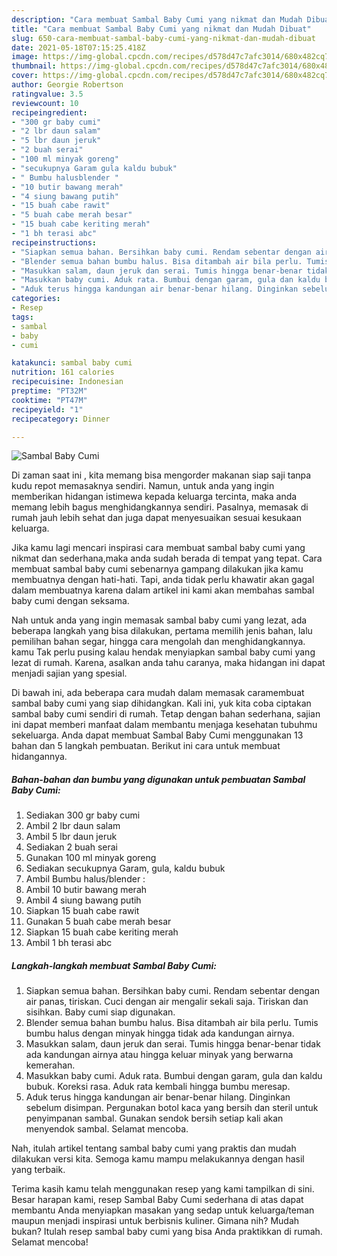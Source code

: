 ```yaml
---
description: "Cara membuat Sambal Baby Cumi yang nikmat dan Mudah Dibuat"
title: "Cara membuat Sambal Baby Cumi yang nikmat dan Mudah Dibuat"
slug: 650-cara-membuat-sambal-baby-cumi-yang-nikmat-dan-mudah-dibuat
date: 2021-05-18T07:15:25.418Z
image: https://img-global.cpcdn.com/recipes/d578d47c7afc3014/680x482cq70/sambal-baby-cumi-foto-resep-utama.jpg
thumbnail: https://img-global.cpcdn.com/recipes/d578d47c7afc3014/680x482cq70/sambal-baby-cumi-foto-resep-utama.jpg
cover: https://img-global.cpcdn.com/recipes/d578d47c7afc3014/680x482cq70/sambal-baby-cumi-foto-resep-utama.jpg
author: Georgie Robertson
ratingvalue: 3.5
reviewcount: 10
recipeingredient:
- "300 gr baby cumi"
- "2 lbr daun salam"
- "5 lbr daun jeruk"
- "2 buah serai"
- "100 ml minyak goreng"
- "secukupnya Garam gula kaldu bubuk"
- " Bumbu halusblender "
- "10 butir bawang merah"
- "4 siung bawang putih"
- "15 buah cabe rawit"
- "5 buah cabe merah besar"
- "15 buah cabe keriting merah"
- "1 bh terasi abc"
recipeinstructions:
- "Siapkan semua bahan. Bersihkan baby cumi. Rendam sebentar dengan air panas, tiriskan. Cuci dengan air mengalir sekali saja. Tiriskan dan sisihkan. Baby cumi siap digunakan."
- "Blender semua bahan bumbu halus. Bisa ditambah air bila perlu. Tumis bumbu halus dengan minyak hingga tidak ada kandungan airnya."
- "Masukkan salam, daun jeruk dan serai. Tumis hingga benar-benar tidak ada kandungan airnya atau hingga keluar minyak yang berwarna kemerahan."
- "Masukkan baby cumi. Aduk rata. Bumbui dengan garam, gula dan kaldu bubuk. Koreksi rasa. Aduk rata kembali hingga bumbu meresap."
- "Aduk terus hingga kandungan air benar-benar hilang. Dinginkan sebelum disimpan. Pergunakan botol kaca yang bersih dan steril untuk penyimpanan sambal. Gunakan sendok bersih setiap kali akan menyendok sambal. Selamat mencoba."
categories:
- Resep
tags:
- sambal
- baby
- cumi

katakunci: sambal baby cumi 
nutrition: 161 calories
recipecuisine: Indonesian
preptime: "PT32M"
cooktime: "PT47M"
recipeyield: "1"
recipecategory: Dinner

---
```



![Sambal Baby Cumi](https://img-global.cpcdn.com/recipes/d578d47c7afc3014/680x482cq70/sambal-baby-cumi-foto-resep-utama.jpg)

Di zaman  saat ini , kita memang bisa mengorder makanan siap saji tanpa kudu repot memasaknya sendiri. Namun, untuk anda yang ingin memberikan hidangan istimewa kepada keluarga tercinta, maka anda memang lebih bagus menghidangkannya sendiri. Pasalnya, memasak di rumah jauh lebih sehat dan juga dapat menyesuaikan sesuai kesukaan keluarga.

Jika kamu lagi mencari inspirasi cara membuat sambal baby cumi yang nikmat dan sederhana,maka anda sudah berada di tempat yang tepat. Cara membuat sambal baby cumi  sebenarnya gampang dilakukan jika kamu membuatnya dengan hati-hati. Tapi, anda tidak perlu khawatir akan gagal dalam membuatnya 
karena dalam artikel ini kami akan membahas sambal baby cumi dengan seksama.  



Nah untuk anda yang ingin memasak sambal baby cumi yang lezat, ada beberapa langkah yang bisa dilakukan, pertama memilih jenis bahan, lalu pemilihan bahan segar, hingga cara mengolah dan menghidangkannya. kamu Tak perlu pusing kalau hendak menyiapkan sambal baby cumi yang lezat di rumah. Karena, asalkan anda  tahu caranya, maka hidangan ini dapat menjadi sajian yang spesial.

Di bawah ini, ada beberapa cara mudah dalam memasak caramembuat sambal baby cumi yang siap dihidangkan. Kali ini, yuk kita coba ciptakan sambal baby cumi sendiri di rumah. Tetap dengan bahan sederhana, sajian ini dapat memberi manfaat dalam membantu menjaga kesehatan tubuhmu sekeluarga. Anda dapat membuat Sambal Baby Cumi menggunakan 13 bahan dan 5 langkah pembuatan. Berikut ini cara untuk membuat hidangannya.

<!--inarticleads1-->

##### Bahan-bahan dan bumbu yang digunakan untuk pembuatan Sambal Baby Cumi:

1. Sediakan 300 gr baby cumi
1. Ambil 2 lbr daun salam
1. Ambil 5 lbr daun jeruk
1. Sediakan 2 buah serai
1. Gunakan 100 ml minyak goreng
1. Sediakan secukupnya Garam, gula, kaldu bubuk
1. Ambil  Bumbu halus/blender :
1. Ambil 10 butir bawang merah
1. Ambil 4 siung bawang putih
1. Siapkan 15 buah cabe rawit
1. Gunakan 5 buah cabe merah besar
1. Siapkan 15 buah cabe keriting merah
1. Ambil 1 bh terasi abc




<!--inarticleads2-->

##### Langkah-langkah membuat Sambal Baby Cumi:

1. Siapkan semua bahan. Bersihkan baby cumi. Rendam sebentar dengan air panas, tiriskan. Cuci dengan air mengalir sekali saja. Tiriskan dan sisihkan. Baby cumi siap digunakan.
1. Blender semua bahan bumbu halus. Bisa ditambah air bila perlu. Tumis bumbu halus dengan minyak hingga tidak ada kandungan airnya.
1. Masukkan salam, daun jeruk dan serai. Tumis hingga benar-benar tidak ada kandungan airnya atau hingga keluar minyak yang berwarna kemerahan.
1. Masukkan baby cumi. Aduk rata. Bumbui dengan garam, gula dan kaldu bubuk. Koreksi rasa. Aduk rata kembali hingga bumbu meresap.
1. Aduk terus hingga kandungan air benar-benar hilang. Dinginkan sebelum disimpan. Pergunakan botol kaca yang bersih dan steril untuk penyimpanan sambal. Gunakan sendok bersih setiap kali akan menyendok sambal. Selamat mencoba.




Nah, itulah artikel tentang  sambal baby cumi  yang praktis dan mudah dilakukan versi kita. Semoga kamu mampu melakukannya dengan hasil yang terbaik. 

Terima kasih kamu telah menggunakan resep yang kami tampilkan di sini. Besar harapan kami, resep  Sambal Baby Cumi sederhana di atas dapat membantu Anda menyiapkan masakan yang sedap untuk keluarga/teman maupun menjadi inspirasi untuk berbisnis kuliner. Gimana nih? Mudah bukan? Itulah resep sambal baby cumi yang bisa Anda praktikkan di rumah. Selamat mencoba!

